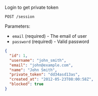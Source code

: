 Login to get private token

```
POST /session
```

Parameters:

+ `email` (required) - The email of user
+ `password` (required) - Valid password


```json
{
  "id": 1,
  "username": "john_smith",
  "email": "john@example.com",
  "name": "John Smith",
  "private_token": "dd34asd13as",
  "created_at": "2012-05-23T08:00:58Z",
  "blocked": true
}
```
